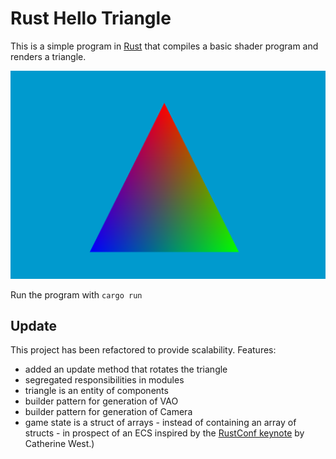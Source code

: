 # Rust Hello Triangle

This is a simple program in [Rust](https://www.rust-lang.org/en-US/) that compiles a basic shader program and renders a triangle.

![Render output](https://github.com/peerhenry/rust_hello_triangle/blob/master/Capture.PNG)

Run the program with `cargo run`

## Update

This project has been refactored to provide scalability.
Features:
- added an update method that rotates the triangle
- segregated responsibilities in modules
- triangle is an entity of components
- builder pattern for generation of VAO
- builder pattern for generation of Camera
- game state is a struct of arrays - instead of containing an array of structs - in prospect of an ECS inspired by the [RustConf keynote](https://www.youtube.com/watch?v=aKLntZcp27M) by Catherine West.)